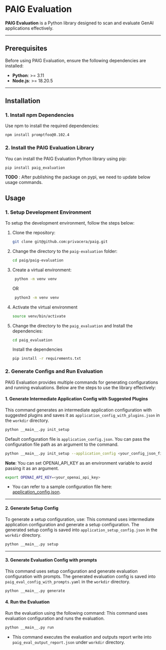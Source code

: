 # PAIG Evaluation

**PAIG Evaluation** is a Python library designed to scan and evaluate GenAI applications effectively.

---

## Prerequisites

Before using PAIG Evaluation, ensure the following dependencies are installed:

- **Python**: >= 3.11  
- **Node.js**: >= 18.20.5  

---

## Installation

### 1. Install npm Dependencies

Use npm to install the required dependencies:  
```bash
npm install promptfoo@0.102.4
```

### 2. Install the PAIG Evaluation Library

You can install the PAIG Evaluation Python library using pip:  
```bash
pip install paig_evaluation
```


__TODO__ : After publishing the package on pypi, we need to update below usage commands.
## Usage
### 1. Setup Development Environment
To setup the development environment, follow the steps below:
1. Clone the repository:
   ```bash
   git clone git@github.com:privacera/paig.git
   ```

2. Change the directory to the `paig-evaluation` folder:
   ```bash
   cd paig/paig-evaluation
   ```

3. Create a virtual environment:
   ```bash
    python -m venv venv
    ```
   OR
   ```bash
    python3 -m venv venv
    ```
4. Activate the virtual environment
    ```bash
    source venv/bin/activate
    ```

5. Change the directory to the `paig_evaluation` and Install the dependencies:
    ```bash
    cd paig_evaluation
   ```
   Install the dependencies
    ```bash
    pip install -r requirements.txt
    ```


### 2. Generate Configs and Run Evaluation

PAIG Evaluation provides multiple commands for generating configurations and running evaluations. Below are the steps to use the library effectively:

#### 1. Generate Intermediate Application Config with Suggested Plugins
This command generates an intermediate application configuration with suggested plugins and saves it as `application_config_with_plugins.json` in the `workdir` directory.

```bash
python __main__.py init_setup
```
Default configuration file is `application_config.json`. You can pass the configuration file path as an argument to the command.
```bash
python __main__.py init_setup --application_config <your_config_json_file_path> --openai_api_key <your_openai_api_key>
```
__Note__: You can set OPENAI_API_KEY as an environment variable to avoid passing it as an argument.
```bash
export OPENAI_API_KEY=<your_openai_api_key>
```
- You can refer to a sample configuration file here: [application_config.json](paig_evaluation/application_config.json).
---

#### 2. Generate Setup Config

To generate a setup configuration, use:
This command uses intermediate application configuration and generate a setup configuration. 
The generated setup config is saved into `application_setup_config.json` in the `workdir` directory.
```bash
python __main__.py setup
```
---
#### 3. Generate Evaluation Config with prompts
This command uses setup configuration and generate evaluation configuration with prompts.
The generated evaluation config is saved into `paig_eval_config_with_prompts.yaml` in the `workdir` directory.
```bash
python __main__.py generate
```

#### 4. Run the Evaluation

Run the evaluation using the following command: 
This command uses evaluation configuration and runs the evaluation.
```bash
python __main__.py run
```

- This command executes the evaluation and outputs report write into `paig_eval_output_report.json` under `workdir` directory.  
